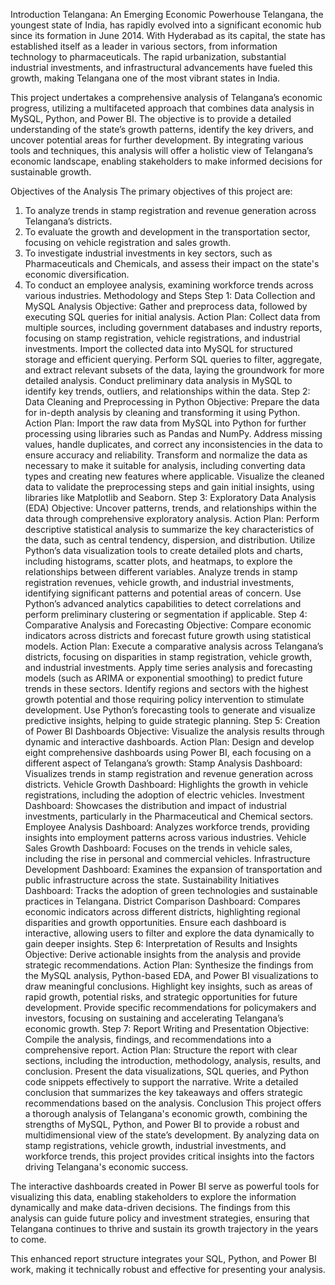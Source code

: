 Introduction
Telangana: An Emerging Economic Powerhouse
Telangana, the youngest state of India, has rapidly evolved into a significant economic hub since its formation in June 2014. With Hyderabad as its capital, the state has established itself as a leader in various sectors, from information technology to pharmaceuticals. The rapid urbanization, substantial industrial investments, and infrastructural advancements have fueled this growth, making Telangana one of the most vibrant states in India.

This project undertakes a comprehensive analysis of Telangana’s economic progress, utilizing a multifaceted approach that combines data analysis in MySQL, Python, and Power BI. The objective is to provide a detailed understanding of the state’s growth patterns, identify the key drivers, and uncover potential areas for further development. By integrating various tools and techniques, this analysis will offer a holistic view of Telangana’s economic landscape, enabling stakeholders to make informed decisions for sustainable growth.

Objectives of the Analysis
The primary objectives of this project are:

1. To analyze trends in stamp registration and revenue generation across Telangana’s districts.
2. To evaluate the growth and development in the transportation sector, focusing on vehicle registration and sales growth.
3. To investigate industrial investments in key sectors, such as Pharmaceuticals and Chemicals, and assess their impact on the state's economic diversification.
4. To conduct an employee analysis, examining workforce trends across various industries.
Methodology and Steps
Step 1: Data Collection and MySQL Analysis
Objective: Gather and preprocess data, followed by executing SQL queries for initial analysis.
Action Plan:
Collect data from multiple sources, including government databases and industry reports, focusing on stamp registration, vehicle registrations, and industrial investments.
Import the collected data into MySQL for structured storage and efficient querying.
Perform SQL queries to filter, aggregate, and extract relevant subsets of the data, laying the groundwork for more detailed analysis.
Conduct preliminary data analysis in MySQL to identify key trends, outliers, and relationships within the data.
Step 2: Data Cleaning and Preprocessing in Python
Objective: Prepare the data for in-depth analysis by cleaning and transforming it using Python.
Action Plan:
Import the raw data from MySQL into Python for further processing using libraries such as Pandas and NumPy.
Address missing values, handle duplicates, and correct any inconsistencies in the data to ensure accuracy and reliability.
Transform and normalize the data as necessary to make it suitable for analysis, including converting data types and creating new features where applicable.
Visualize the cleaned data to validate the preprocessing steps and gain initial insights, using libraries like Matplotlib and Seaborn.
Step 3: Exploratory Data Analysis (EDA)
Objective: Uncover patterns, trends, and relationships within the data through comprehensive exploratory analysis.
Action Plan:
Perform descriptive statistical analysis to summarize the key characteristics of the data, such as central tendency, dispersion, and distribution.
Utilize Python’s data visualization tools to create detailed plots and charts, including histograms, scatter plots, and heatmaps, to explore the relationships between different variables.
Analyze trends in stamp registration revenues, vehicle growth, and industrial investments, identifying significant patterns and potential areas of concern.
Use Python’s advanced analytics capabilities to detect correlations and perform preliminary clustering or segmentation if applicable.
Step 4: Comparative Analysis and Forecasting
Objective: Compare economic indicators across districts and forecast future growth using statistical models.
Action Plan:
Execute a comparative analysis across Telangana’s districts, focusing on disparities in stamp registration, vehicle growth, and industrial investments.
Apply time series analysis and forecasting models (such as ARIMA or exponential smoothing) to predict future trends in these sectors.
Identify regions and sectors with the highest growth potential and those requiring policy intervention to stimulate development.
Use Python’s forecasting tools to generate and visualize predictive insights, helping to guide strategic planning.
Step 5: Creation of Power BI Dashboards
Objective: Visualize the analysis results through dynamic and interactive dashboards.
Action Plan:
Design and develop eight comprehensive dashboards using Power BI, each focusing on a different aspect of Telangana’s growth:
Stamp Analysis Dashboard: Visualizes trends in stamp registration and revenue generation across districts.
Vehicle Growth Dashboard: Highlights the growth in vehicle registrations, including the adoption of electric vehicles.
Investment Dashboard: Showcases the distribution and impact of industrial investments, particularly in the Pharmaceutical and Chemical sectors.
Employee Analysis Dashboard: Analyzes workforce trends, providing insights into employment patterns across various industries.
Vehicle Sales Growth Dashboard: Focuses on the trends in vehicle sales, including the rise in personal and commercial vehicles.
Infrastructure Development Dashboard: Examines the expansion of transportation and public infrastructure across the state.
Sustainability Initiatives Dashboard: Tracks the adoption of green technologies and sustainable practices in Telangana.
District Comparison Dashboard: Compares economic indicators across different districts, highlighting regional disparities and growth opportunities.
Ensure each dashboard is interactive, allowing users to filter and explore the data dynamically to gain deeper insights.
Step 6: Interpretation of Results and Insights
Objective: Derive actionable insights from the analysis and provide strategic recommendations.
Action Plan:
Synthesize the findings from the MySQL analysis, Python-based EDA, and Power BI visualizations to draw meaningful conclusions.
Highlight key insights, such as areas of rapid growth, potential risks, and strategic opportunities for future development.
Provide specific recommendations for policymakers and investors, focusing on sustaining and accelerating Telangana’s economic growth.
Step 7: Report Writing and Presentation
Objective: Compile the analysis, findings, and recommendations into a comprehensive report.
Action Plan:
Structure the report with clear sections, including the introduction, methodology, analysis, results, and conclusion.
Present the data visualizations, SQL queries, and Python code snippets effectively to support the narrative.
Write a detailed conclusion that summarizes the key takeaways and offers strategic recommendations based on the analysis.
Conclusion
This project offers a thorough analysis of Telangana's economic growth, combining the strengths of MySQL, Python, and Power BI to provide a robust and multidimensional view of the state’s development. By analyzing data on stamp registrations, vehicle growth, industrial investments, and workforce trends, this project provides critical insights into the factors driving Telangana's economic success.

The interactive dashboards created in Power BI serve as powerful tools for visualizing this data, enabling stakeholders to explore the information dynamically and make data-driven decisions. The findings from this analysis can guide future policy and investment strategies, ensuring that Telangana continues to thrive and sustain its growth trajectory in the years to come.

This enhanced report structure integrates your SQL, Python, and Power BI work, making it technically robust and effective for presenting your analysis.
